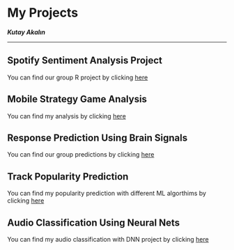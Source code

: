 # My Projects
**_Kutay Akalın_**
***

## Spotify Sentiment Analysis Project

You can find our group R project by clicking [here](https://pjournal.github.io/mef03g-spo-R-ify/SpotifyR/EDA_Final_Report.html)

## Mobile Strategy Game Analysis

You can find my analysis by clicking [here](https://htmlpreview.github.io/?https://github.com/KutayAkalin/Projects/blob/master/Mobile_Strategy_Game_Analysis.html)

## Response Prediction Using Brain Signals  

You can find our group predictions by clicking [here](https://github.com/KutayAkalin/Projects/blob/master/Response%20Prediction%20Using%20Brain%20Signals.ipynb)

## Track Popularity Prediction

You can find my popularity prediction with different ML algorthims by clicking [here](https://htmlpreview.github.io/?https://github.com/KutayAkalin/Projects/blob/master/Track%20Popularity%20Prediction.html)

## Audio Classification Using Neural Nets

You can find my audio classification with DNN project by clicking [here](https://github.com/KutayAkalin/Projects/blob/master/Audio%20Classification%20Using%20Neural%20Nets.ipynb)
